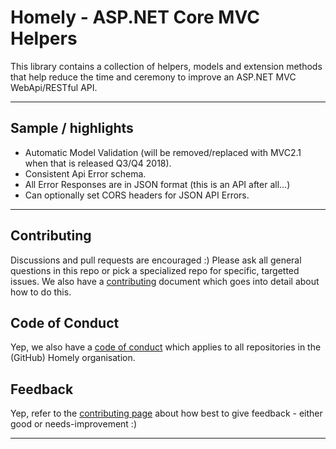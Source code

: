 

# Homely - ASP.NET Core MVC Helpers

This library contains a collection of helpers, models and extension methods that help reduce the time and ceremony to improve an ASP.NET MVC WebApi/RESTful API.

---

## Sample / highlights

- Automatic Model Validation (will be removed/replaced with MVC2.1 when that is released Q3/Q4 2018).
- Consistent Api Error schema.
- All Error Responses are in JSON format (this is an API after all...)
- Can optionally set CORS headers for JSON API Errors.

---

## Contributing

Discussions and pull requests are encouraged :) Please ask all general questions in this repo or pick a specialized repo for specific, targetted issues. We also have a [contributing](https://github.com/OpenRealEstate/Homely/blob/master/CONTRIBUTING.md) document which goes into detail about how to do this.

## Code of Conduct
Yep, we also have a [code of conduct](https://github.com/Homely/Homely/blob/master/CODE_OF_CONDUCT.md) which applies to all repositories in the (GitHub) Homely organisation.

## Feedback
Yep, refer to the [contributing page](https://github.com/Homely/Homely/blob/master/CONTRIBUTING.md) about how best to give feedback - either good or needs-improvement :)

---
